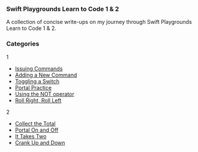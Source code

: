 ### Swift Playgrounds Learn to Code 1 & 2

A collection of concise write-ups on my journey through Swift Playgrounds Learn to Code 1 & 2.

### Categories

1
* [Issuing Commands](Issuing%20Commands/issuingCommands.md)
* [Adding a New Command](Adding%20a%20New%20Command/addingANewCommand.md)
* [Toggling a Switch](Toggling%20a%20Switch/togglingASwitch.md)
* [Portal Practice](Portal%20Practice/portalPractice.md)
* [Using the NOT operator](Using%20the%20NOT%20Operator/usingTheNotOperator.md)
* [Roll Right, Roll Left](Roll%20Right%20Roll%20Left/rollRightRollLeft.md)


2
* [Collect the Total](Collect%20The%20Total/collectTheTotal.md)
* [Portal On and Off](Portal%20On%20and%20Off/portalOnAndOff.md)
* [It Takes Two](It%20Takes%20Two/itTakesTwo.md)
* [Crank Up and Down](Crank%20Up%20and%20Down/crankUpAndDown.md)
